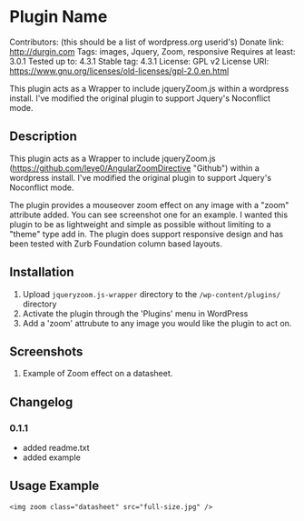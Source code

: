 Plugin Name
===========

Contributors: (this should be a list of wordpress.org userid's)
Donate link: http://durgin.com
Tags: images, Jquery, Zoom, responsive
Requires at least: 3.0.1
Tested up to: 4.3.1
Stable tag: 4.3.1
License: GPL v2 
License URI: https://www.gnu.org/licenses/old-licenses/gpl-2.0.en.html

 This plugin acts as a Wrapper to include jqueryZoom.js within a wordpress install. I've modified the original plugin to support Jquery's Noconflict mode. 
 
Description
-----------

This plugin acts as a Wrapper to include jqueryZoom.js (https://github.com/leye0/AngularZoomDirective "Github") within a wordpress install. I've modified the original plugin to support Jquery's Noconflict mode. 

The plugin provides a mouseover zoom effect on any image with a "zoom" attribute added. You can see screenshot one for an example. I wanted this plugin to be as lightweight and simple as possible without limiting to a "theme" type add in. The plugin does support responsive design and has been tested with Zurb Foundation column based layouts. 

Installation
------------

1. Upload `jqueryzoom.js-wrapper` directory to the `/wp-content/plugins/` directory
2. Activate the plugin through the 'Plugins' menu in WordPress
3. Add a 'zoom' attrubute to any image you would like the plugin to act on.  

Screenshots 
-----------

1. Example of Zoom effect on a datasheet. 

Changelog 
---------

### 0.1.1
* added readme.txt
* added example

Usage Example
-------------

`<img zoom class="datasheet" src="full-size.jpg" />`
